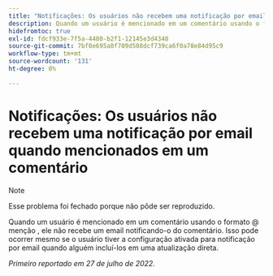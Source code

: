 ```yaml
---
title: "Notificações: Os usuários não recebem uma notificação por email quando mencionados em um comentário"
description: Quando um usuário é mencionado em um comentário usando o formato @ menção , ele não recebe um email notificando-o do comentário. Isso pode ocorrer mesmo se o usuário tiver a configuração ativada para notificação por email quando alguém incluí-los em uma atualização direta.
hidefromtoc: true
exl-id: fdcf933e-7f5a-4480-b2f1-12145e3d4348
source-git-commit: 7bf0e695a8f709d508dcf739ca6f0a78e84d95c9
workflow-type: tm+mt
source-wordcount: '131'
ht-degree: 0%

---
```


# Notificações: Os usuários não recebem uma notificação por email quando mencionados em um comentário

>[!NOTE]
>
>Esse problema foi fechado porque não pôde ser reproduzido.

Quando um usuário é mencionado em um comentário usando o formato @ menção , ele não recebe um email notificando-o do comentário. Isso pode ocorrer mesmo se o usuário tiver a configuração ativada para notificação por email quando alguém incluí-los em uma atualização direta.

_Primeiro reportado em 27 de julho de 2022._
